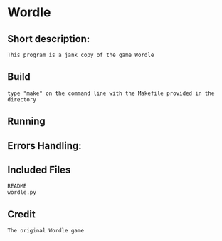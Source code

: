 # Wordle

## Short description:
	This program is a jank copy of the game Wordle

## Build
	type "make" on the command line with the Makefile provided in the directory

## Running

## Errors Handling:


## Included Files
	README
	wordle.py

## Credit
	The original Wordle game	
